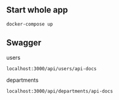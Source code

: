 ## Start whole app

```
docker-compose up
```

## Swagger

users

```
localhost:3000/api/users/api-docs
```

departments

```
localhost:3000/api/departments/api-docs
```
